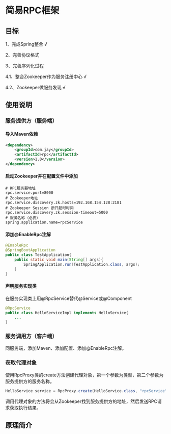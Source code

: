 # 简易RPC框架
## 目标
1、完成Spring整合   √

2、完善协议格式

3、完善序列化过程

4.1、整合Zookeeper作为服务注册中心 √

4.2、Zookeeper做服务发现 √

## 使用说明   

### 服务提供方（服务端）

#### 导入Maven依赖

```xml
<dependency>
    <groupId>com.jay</groupId>
    <artifactId>rpc</artifactId>
    <version>1.0</version>
</dependency>		
```

#### 启动Zookeeper并在配置文件中添加

```properties
# RPC服务器地址
rpc.service.port=8000
# Zookeeper地址
rpc.service.discovery.zk.hosts=192.168.154.128:2181
# Zookeeper Session 断开超时时间
rpc.service.discovery.zk.session-timeout=5000
# 服务名称（必要）
spring.application.name=rpcService
```

#### 添加@EnableRpc注解

```java
@EnableRpc
@SpringBootApplication
public class TestApplication{
    public static void main(String[] args){
        SpringApplication.run(TestApplication.class, args);
    }
}
```

#### 声明服务实现类

在服务实现类上用@RpcService替代@Service或@Component

```java
@RpcService
public class HelloServiceImpl implements HelloService{
	...
}
```

### 服务调用方（客户端）

同服务端，添加Maven、添加配置、添加@EnableRpc注解。

### 获取代理对象

使用RpcProxy类的create方法创建代理对象，第一个参数为类型，第二个参数为服务提供方的服务名称。

```java
HelloService service = RpcProxy.create(HelloService.class, "rpcService");

```

调用代理对象的方法将会从Zookeeper找到服务提供方的地址，然后发送RPC请求获取执行结果。



## 原理简介

